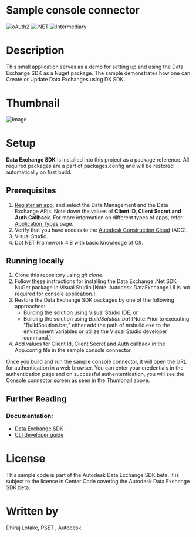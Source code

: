 # Sample console connector

[![oAuth2](https://img.shields.io/badge/oAuth2-v2-green.svg)](http://developer.autodesk.com/)
![.NET](https://img.shields.io/badge/.NET%20Framework-4.8-blue.svg)
![Intermediary](https://img.shields.io/badge/Level-Intermediary-lightblue.svg)

# Description
This small application serves as a demo for setting up and using the Data Exchange SDK as a Nuget package. The sample demonstrates how one can Create or Update Data Exchanges using DX SDK.

# Thumbnail
![image](https://github.com/autodesk-platform-services/DataExchange-sample-consoleapp/assets/143083177/00fee44d-6522-4612-b868-cab5d4dd185d)

# Setup
**Data Exchange SDK** is installed into this project as a package reference. All required packages are a part of packages.config and will be restored automatically on first build.

## Prerequisites
1. [Register an app](https://aps.autodesk.com/myapps/), and select the Data Management and the Data Exchange APIs. Note down the values of **Client ID, Client Secret and Auth Callback**. For more information on different types of apps, refer [Application Types](https://aps.autodesk.com/en/docs/oauth/v2/developers_guide/App-types/) page.
2. Verify that you have access to the [Autodesk Construction Cloud](https://acc.autodesk.com/) (ACC).
3. Visual Studio.
4. Dot NET Framework 4.8 with basic knowledge of C#.

## Running locally
1. Clone this repository using *git clone*.
2. Follow [these](https://aps.autodesk.com/en/docs/dx-sdk/v1/developers_guide/installing_the_sdk/#procedure) instructions for installing the Data Exchange .Net SDK NuGet package in Visual Studio.[Note: Autodesk.DataExchange.UI is not required for console application.]
3. Restore the Data Exchange SDK packages by one of the following approaches:
    * Building the solution using Visual Studio IDE, or 
    * Building the solution using *BuildSolution.bat* [Note:Prior to executing "BuildSolution.bat," either add the path of msbuild.exe to the environment variables or utilize the Visual Studio developer command.]
4. Add values for Client Id, Client Secret and Auth callback in the App.config file in the sample console connector.

Once you build and run the sample console connector, it will open the URL for authentication in a web browser. 
You can enter your credentials in the authentication page and on successful authententication, you will see the Console connector screen as seen in the Thumbnail above. 

## Further Reading
### Documentation:
* [Data Exchange SDK](https://aps.autodesk.com/en/docs/dx-sdk/v1/developers_guide/overview/) 
* [CLI developer guide](https://aps.autodesk.com/en/docs/dx-sdk/v1/tutorials/sdk-without-ui/) 
<!--ToDo: Update links to new Prod SDK documentation-->

# License
This sample code is part of the Autodesk Data Exchange SDK beta. It is subject to the license in Center Code covering the Autodesk Data Exchange SDK beta.

# Written by
Dhiraj Lotake, PSET , Autodesk
